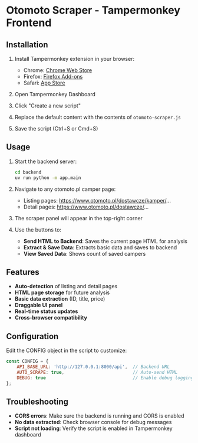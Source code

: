 # Otomoto Scraper - Tampermonkey Frontend

## Installation

1. Install Tampermonkey extension in your browser:
   - Chrome: [Chrome Web Store](https://chrome.google.com/webstore/detail/tampermonkey/dhdgffkkebhmkfjojejmpbldmpobfkfo)
   - Firefox: [Firefox Add-ons](https://addons.mozilla.org/en-US/firefox/addon/tampermonkey/)
   - Safari: [App Store](https://apps.apple.com/us/app/tampermonkey/id1482490089)

2. Open Tampermonkey Dashboard

3. Click "Create a new script"

4. Replace the default content with the contents of `otomoto-scraper.js`

5. Save the script (Ctrl+S or Cmd+S)

## Usage

1. Start the backend server:
   ```bash
   cd backend
   uv run python -m app.main
   ```

2. Navigate to any otomoto.pl camper page:
   - Listing pages: https://www.otomoto.pl/dostawcze/kamper/...
   - Detail pages: https://www.otomoto.pl/dostawcze/...

3. The scraper panel will appear in the top-right corner

4. Use the buttons to:
   - **Send HTML to Backend**: Saves the current page HTML for analysis
   - **Extract & Save Data**: Extracts basic data and saves to backend
   - **View Saved Data**: Shows count of saved campers

## Features

- **Auto-detection** of listing and detail pages
- **HTML page storage** for future analysis
- **Basic data extraction** (ID, title, price)
- **Draggable UI panel** 
- **Real-time status updates**
- **Cross-browser compatibility**

## Configuration

Edit the CONFIG object in the script to customize:

```javascript
const CONFIG = {
    API_BASE_URL: 'http://127.0.0.1:8000/api',  // Backend URL
    AUTO_SCRAPE: true,                          // Auto-send HTML
    DEBUG: true                                 // Enable debug logging
};
```

## Troubleshooting

- **CORS errors**: Make sure the backend is running and CORS is enabled
- **No data extracted**: Check browser console for debug messages
- **Script not loading**: Verify the script is enabled in Tampermonkey dashboard
